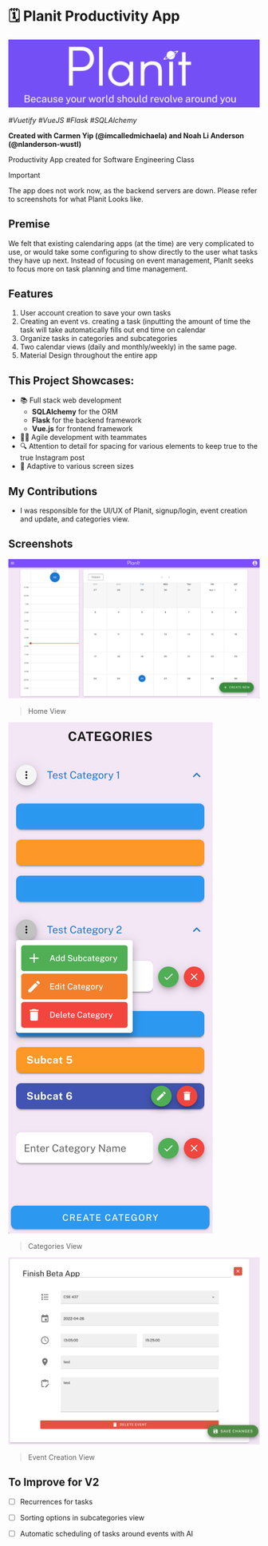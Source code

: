 # 🗓️ Planit Productivity App

![Planit logo and slogan](/logo.png)


_\#Vuetify \#VueJS \#Flask \#SQLAlchemy_ 

**Created with Carmen Yip \(@imcalledmichaela\) and Noah Li Anderson \(@nlanderson-wustl\)**

Productivity App created for Software Engineering Class

> [!IMPORTANT]
> The app does not work now, as the backend servers are down. Please refer to screenshots for what Planit Looks like.

## Premise
We felt that existing calendaring apps (at the time) are very complicated to use, or would take some configuring to show directly to the user what tasks they have up next. Instead of focusing on event management, PlanIt seeks to focus more on task planning and time management.

## Features
1. User account creation to save your own tasks
2. Creating an event vs. creating a task (inputting the amount of time the task will take automatically fills out end time on calendar
3. Organize tasks in categories and subcategories
4. Two calendar views (daily and monthly/weekly) in the same page. 
5. Material Design throughout the entire app

## This Project Showcases:
- 📚 Full stack web development
  - **SQLAlchemy** for the ORM
  - **Flask** for the backend framework
  - **Vue.js** for frontend framework
- 🏃‍♂️ Agile development with teammates
- 🔍 Attention to detail for spacing for various elements to keep true to the true Instagram post
- 📱 Adaptive to various screen sizes

## My Contributions
- I was responsible for the UI/UX of Planit, signup/login, event creation and update, and categories view.
  
## Screenshots
![Home View](homeview.png)
> Home View

![Categories View](categories.png)
> Categories View

![Event Creation View](eventcreation.png)
> Event Creation View

## To Improve for V2
- [ ] Recurrences for tasks
- [ ] Sorting options in subcategories view
- [ ] Automatic scheduling of tasks around events with AI


